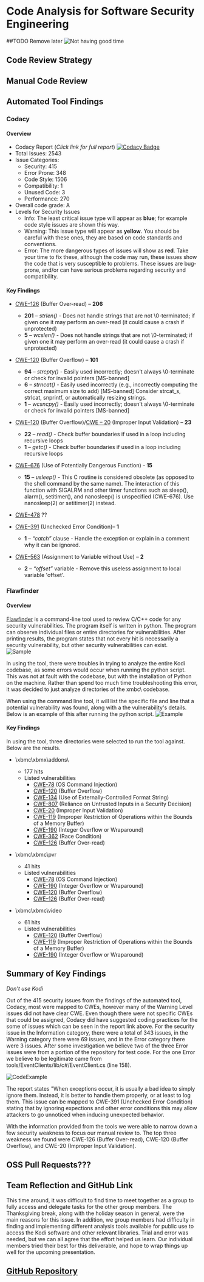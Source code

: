# Code Analysis for Software Security Engineering

##TODO Remove later
![Not having good time](https://i.kym-cdn.com/entries/icons/mobile/000/028/539/DyqSKoaX4AATc2G.jpg)

## Code Review Strategy



## Manual Code Review


## Automated Tool Findings

### Codacy
#### Overview
- Codacy Report (*Click link for full report*) [![Codacy Badge](https://api.codacy.com/project/badge/Grade/69a6958fd1f04bc98d8e581ce786f754)](https://www.codacy.com?utm_source=github.com&amp;utm_medium=referral&amp;utm_content=akbarber/clonexbmc&amp;utm_campaign=Badge_Grade)
- Total Issues: 2543
- Issue Categories:
  - Security: 415
  - Error Prone: 348
  - Code Style: 1506
  - Compatibility: 1
  - Unused Code: 3
  - Performance: 270
- Overall code grade: A
- Levels for Security Issues
  - Info: The least critical issue type will appear as **blue**; for example code style issues are shown this way.
  - Warning: This issue type will appear as **yellow**. You should be careful with these ones, they are based on code standards and conventions.
  - Error: The more dangerous types of issues will show as **red**. Take your time to fix these, although the code may run, these issues show the code that is very susceptible to problems. These issues are bug-prone, and/or can have serious problems regarding security and compatibility.

#### Key Findings
- [CWE–126](https://cwe.mitre.org/data/definitions/126.html) (Buffer Over-read) – **206**
  - **201** – *strlen()* - Does not handle strings that are not \0-terminated; if given one it may perform an over-read (it could cause a crash if unprotected)
  - **5** – *wcslen()* -	Does not handle strings that are not \0-terminated; if given one it may perform an over-read (it could cause a crash if unprotected)
  
- [CWE–120](https://cwe.mitre.org/data/definitions/120.html) (Buffer Overflow) – **101** 
  - **94** – *strcpty()* -	Easily used incorrectly; doesn't always \0-terminate or check for invalid pointers [MS-banned]
  - **6** – *strncat()* -	Easily used incorrectly (e.g., incorrectly computing the correct maximum size to add) [MS-banned] Consider strcat_s, strlcat, snprintf, or automatically resizing strings.
  - **1** – *wcsncpy()* -	Easily used incorrectly; doesn't always \0-terminate or check for invalid pointers [MS-banned]
  
 - [CWE–120](https://cwe.mitre.org/data/definitions/120.html) (Buffer Overflow)/[CWE – 20](https://cwe.mitre.org/data/definitions/20.html) (Improper Input Validation) – **23**
   - **22** – *read()* -	Check buffer boundaries if used in a loop including recursive loops
   - **1** – *getc()* -	Check buffer boundaries if used in a loop including recursive loops

- [CWE–676]( https://cwe.mitre.org/data/definitions/676.html) (Use of Potentially Dangerous Function) - **15**
  - **15** – *usleep()* -	This C routine is considered obsolete (as opposed to the shell command by the same name). The interaction of this function with SIGALRM and other timer functions such as sleep(), alarm(), setitimer(), and nanosleep() is unspecified (CWE-676). Use nanosleep(2) or setitimer(2) instead.
- [CWE–478](https://cwe.mitre.org/data/definitions/478.html)   ??
- [CWE–391](https://cwe.mitre.org/data/definitions/391.html) (Unchecked Error Condition)– **1** 
  - **1** – *“catch”* clause - Handle the exception or explain in a comment why it can be ignored.
- [CWE–563](https://cwe.mitre.org/data/definitions/563.html) (Assignment to Variable without Use) – **2** 
  - **2** – *“offset”* variable -	Remove this useless assignment to local variable 'offset'.



### Flawfinder 
#### Overview

[Flawfinder](https://dwheeler.com/flawfinder/) is a command-line tool used to review C/C++ code for any security vulnerabilities. The program itself is written in python. The program can observe individual files or entire directories for vulnerabilities. After printing results, the program states that not every hit is necessarily a security vulnerability, but other security vulnerabilities can exist.  
![Sample](https://i.imgur.com/pWkbP6Q.png)

In using the tool, there were troubles in trying to analyze the entire Kodi codebase, as some errors would occur when running the python script. This was not at fault with the codebase, but with the installation of Python on the machine. Rather than spend too much time troubleshooting this error, it was decided to just analyze directories of the xmbc\ codebase.  

When using the command line tool, it will list the specific file and line that a potential vulnerability was found, along with a the vulnerability's details. Below is an example of this after running the python script. 
![Example](https://i.imgur.com/GKfVJtK.png)

#### Key Findings

In using the tool, three directories were selected to run the tool against. Below are the results.

* \xbmc\xbmx\addons\
  * 177 hits
  * Listed vulnerabilities  
    * [CWE-78](https://cwe.mitre.org/data/definitions/78.html) (OS Command Injection)
    * [CWE–120](https://cwe.mitre.org/data/definitions/120.html) (Buffer Overflow)
    * [CWE-134](https://cwe.mitre.org/data/definitions/134.html) (Use of Externally-Controlled Format String)
    * [CWE-807](https://cwe.mitre.org/data/definitions/807.html) (Reliance on Untrusted Inputs in a Security Decision)
    * [CWE-20](https://cwe.mitre.org/data/definitions/20.html) (Improper Input Validation)
    * [CWE-119](https://cwe.mitre.org/data/definitions/119.html) (Improper Restriction of Operations within the Bounds of a Memory Buffer)
    * [CWE-190](https://cwe.mitre.org/data/definitions/190.html) (Integer Overflow or Wraparound)
    * [CWE-362](https://cwe.mitre.org/data/definitions/362.html) (Race Condition)
    * [CWE–126](https://cwe.mitre.org/data/definitions/126.html) (Buffer Over-read)

* \xbmc\xbmc\pvr
  * 41 hits
  * Listed vulnerabilities  
    * [CWE-78](https://cwe.mitre.org/data/definitions/78.html) (OS Command Injection)
    * [CWE-190](https://cwe.mitre.org/data/definitions/190.html) (Integer Overflow or Wraparound)
    * [CWE–120](https://cwe.mitre.org/data/definitions/120.html) (Buffer Overflow)
    * [CWE–126](https://cwe.mitre.org/data/definitions/126.html) (Buffer Over-read)

* \xbmc\xbmc\video
  * 61 hits
  * Listed vulnerabilities
    * [CWE–120](https://cwe.mitre.org/data/definitions/120.html) (Buffer Overflow)
    * [CWE-119](https://cwe.mitre.org/data/definitions/119.html) (Improper Restriction of Operations within the Bounds of a Memory Buffer)
    * [CWE-190](https://cwe.mitre.org/data/definitions/190.html) (Integer Overflow or Wraparound)


## Summary of Key Findings

*Don't use Kodi*

Out of the 415 security issues from the findings of the automated tool, Codacy, most were mapped to CWEs, however many of the Warning Level issues did not have clear CWE. Even though there were not specific CWEs that could be assigned, Codacy did have suggested coding practices for the some of issues which can be seen in the report link above. For the security issue in the Information category, there were a total of 343 issues, in the Warning category there were 69 issues, and in the Error category there were 3 issues. After some investigation we believe two of the three Error issues were from a portion of the repository for test code. For the one Error we believe to be legitimate came from tools/EventClients/lib/c#/EventClient.cs (line 158).

![CodeExample](https://i.imgur.com/scc4dDz.png)

The report states "When exceptions occur, it is usually a bad idea to simply ignore them. Instead, it is better to handle them properly, or at least to log them. This issue can be mapped to CWE-391 (Unchecked Error Condition) stating that by ignoring expections and other error conditions this may allow attackers to go unnoticed when inducing unexpected behavior.

With the information provided from the tools we were able to narrow down a few security weakness to focus our manual review to. The top three weakness we found were CWE-126 (Buffer Over-read), CWE-120 (Buffer Overflow), and CWE-20 (Improper Input Validation).

## OSS Pull Requests???

## Team Reflection and GitHub Link

This time around, it was difficult to find time to meet together as a group to fully access and delegate tasks for the other group members. The Thanksgiving break, along with the holiday season in general, were the main reasons for this issue. In addition, we group members had difficulty in finding and implementing different analysis tools available for public use to access the Kodi software and other relevant libraries. Trial and error was needed, but we can all agree that the effort helped us learn. Our individual members tried their best for this deliverable, and hope to wrap things up well for the upcoming presentation. 

## [GitHub Repository](https://github.com/mroejr/BAAM/projects/6)

